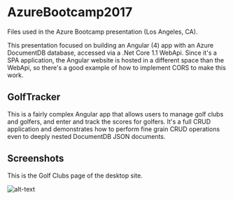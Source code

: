 # AzureBootcamp2017
Files used in the Azure Bootcamp presentation (Los Angeles, CA).

This presentation focused on building an Angular (4) app with an Azure DocumentDB database, accessed via a .Net Core 1.1 WebApi.  Since it's a SPA application, the Angular website is hosted in a different space than the WebApi, so there's a good example of how to implement CORS to make this work.

## GolfTracker
This is a fairly complex Angular app that allows users to manage golf clubs and golfers, and enter and track the scores for golfers.  It's a full CRUD application and demonstrates how to perform fine grain CRUD operations even to deeply nested DocumentDB JSON documents.

## Screenshots
This is the Golf Clubs page of the desktop site.

![alt-text](https://github.com/kahanu/AzureBootcamp2017/screenshots/golf-tracker-golf-clubs-desktop.png "Golf Clubs Desktop")
